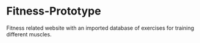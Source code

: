 # Fitness-Prototype
Fitness related website with an imported database of exercises for training different muscles.

